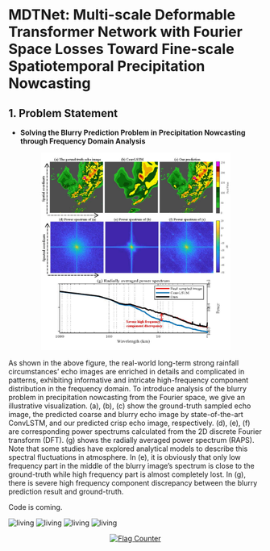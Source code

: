 # MDTNet: Multi-scale Deformable Transformer Network with Fourier Space Losses Toward Fine-scale Spatiotemporal Precipitation Nowcasting
##  1. Problem Statement
* **Solving the Blurry Prediction Problem in Precipitation Nowcasting through Frequency Domain Analysis**
<div align=center>
<img src='https://github.com/zzcd1/Multi-scale-Deformable-Transformer-Network-with-Fourier-Space-Losses/blob/main/visualizations/fig1.jpg' width='375'/>
</div>

<p align="left">As shown in the above figure, the real-world long-term strong rainfall circumstances’ echo images are enriched in details and complicated in patterns, exhibiting informative and intricate high-frequency component distribution in the frequency domain. To introduce analysis of the blurry problem in precipitation nowcasting from the Fourier space, we give an illustrative visualization. (a), (b), (c) show the ground-truth sampled echo image, the predicted coarse and blurry echo image by state-of-the-art ConvLSTM, and our predicted crisp echo image, respectively. (d), (e), (f) are corresponding power spectrums calculated from the 2D discrete Fourier transform (DFT). (g) shows the radially averaged power spectrum (RAPS). Note that some studies have explored analytical models to describe this spectral fluctuations in atmosphere. In (e), it is obviously that only low frequency part in the middle of the blurry image’s spectrum is close to the ground-truth while high frequency part is almost completely lost. In (g), there is severe high frequency component discrepancy between the blurry prediction result and ground-truth.</p>


Code is coming.

![living](visualizations/38.gif)
![living](visualizations/57.gif)
![living](visualizations/772.gif)
![living](visualizations/988.gif)

<div align=center>
<a href="https://info.flagcounter.com/roNu"><img src="https://s01.flagcounter.com/map/roNu/size_s/txt_000000/border_CCCCCC/pageviews_1/viewers_0/flags_0/" alt="Flag Counter" border="0"></a>
</div>
